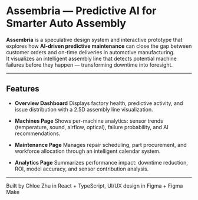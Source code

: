# Assembria — Predictive AI for Smarter Auto Assembly

**Assembria** is a speculative design system and interactive prototype that explores how **AI-driven predictive maintenance** can close the gap between customer orders and on-time deliveries in automotive manufacturing.  
It visualizes an intelligent assembly line that detects potential machine failures before they happen — transforming downtime into foresight.

---

## Features

- **Overview Dashboard**
  Displays factory health, predictive activity, and issue distribution with a 2.5D assembly line visualization.

- **Machines Page**
  Shows per-machine analytics: sensor trends (temperature, sound, airflow, optical), failure probability, and AI recommendations.

- **Maintenance Page**
  Manages repair scheduling, part procurement, and workforce allocation through an intelligent calendar system.

- **Analytics Page**
  Summarizes performance impact: downtime reduction, ROI, model accuracy, and sensor contribution analysis.

---

Built by Chloe Zhu in React + TypeScript, UI/UX design in Figma + Figma Make